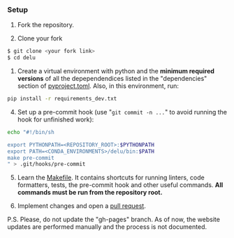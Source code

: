 ### Setup
1. Fork the repository.

2. Clone your fork
```bash
$ git clone <your fork link> 
$ cd delu
```

1. Create a virtual environment with python and the **minimum required versions** of all the depependendices listed in the "dependencies" section of [pyproject.toml](./pyproject.toml). Also, in this environment, run:
```bash
pip install -r requirements_dev.txt
```

4. Set up a pre-commit hook (use "`git commit -n ...`" to avoid running the hook for unfinished work):
```bash
echo "#!/bin/sh

export PYTHONPATH=<REPOSITORY_ROOT>:$PYTHONPATH
export PATH=<CONDA_ENVIRONMENTS>/delu/bin:$PATH
make pre-commit
" > .git/hooks/pre-commit
```

5. Learn the [Makefile](../Makefile). It contains shortcuts for running linters, code formatters, tests, the pre-commit hook and other useful commands. **All commands must be run from the repository root.**

6. Implement changes and open a [pull request](https://docs.github.com/en/github/collaborating-with-pull-requests/proposing-changes-to-your-work-with-pull-requests/about-pull-requests).

P.S. Please, do not update the "gh-pages" branch. As of now, the website updates are
performed manually and the process is not documented.
